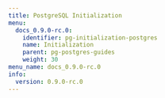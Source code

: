 ```yaml
---
title: PostgreSQL Initialization
menu:
  docs_0.9.0-rc.0:
    identifier: pg-initialization-postgres
    name: Initialization
    parent: pg-postgres-guides
    weight: 30
menu_name: docs_0.9.0-rc.0
info:
  version: 0.9.0-rc.0
---
```


